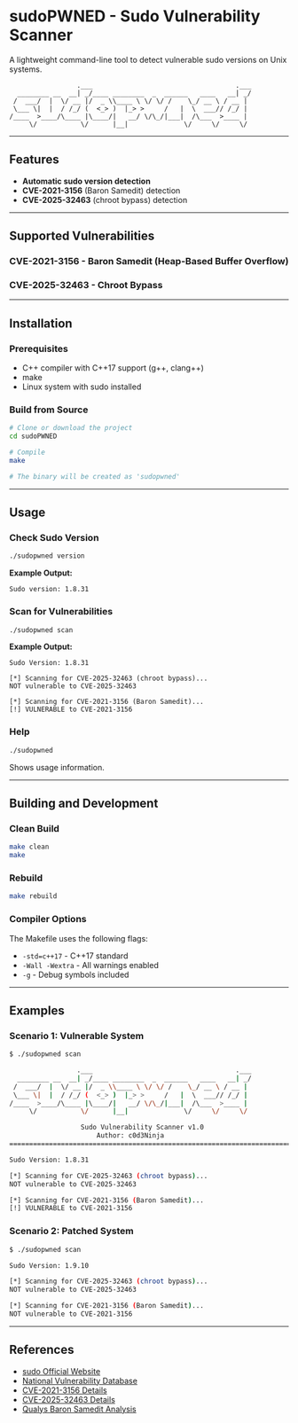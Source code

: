 # sudoPWNED - Sudo Vulnerability Scanner

A lightweight command-line tool to detect vulnerable sudo versions on Unix systems.

```
                 .___                                    .___
  ________ __  __| _/____ ________  _  ______   ____   __| _/
 /  ___/  |  \/ __ |/  _ \\____ \ \/ \/ /    \_/ __ \ / __ | 
 \___ \|  |  / /_/ (  <_> )  |_> >     /   |  \  ___// /_/ | 
/____  >____/\____ |\____/|   __/ \/\_/|___|  /\___  >____ | 
     \/           \/      |__|              \/     \/     \/ 
```

---

## Features

- **Automatic sudo version detection**
- **CVE-2021-3156** (Baron Samedit) detection
- **CVE-2025-32463** (chroot bypass) detection

---

## Supported Vulnerabilities

### CVE-2021-3156 - Baron Samedit (Heap-Based Buffer Overflow)
### CVE-2025-32463 - Chroot Bypass

---

## Installation

### Prerequisites
- C++ compiler with C++17 support (g++, clang++)
- make
- Linux system with sudo installed

### Build from Source

```bash
# Clone or download the project
cd sudoPWNED

# Compile
make

# The binary will be created as 'sudopwned'
```

---

## Usage

### Check Sudo Version

```bash
./sudopwned version
```

**Example Output:**
```
Sudo version: 1.8.31
```

### Scan for Vulnerabilities

```bash
./sudopwned scan
```

**Example Output:**
```
Sudo Version: 1.8.31

[*] Scanning for CVE-2025-32463 (chroot bypass)...
NOT vulnerable to CVE-2025-32463

[*] Scanning for CVE-2021-3156 (Baron Samedit)...
[!] VULNERABLE to CVE-2021-3156
```

### Help

```bash
./sudopwned
```

Shows usage information.

---

## Building and Development

### Clean Build

```bash
make clean
make
```

### Rebuild

```bash
make rebuild
```

### Compiler Options

The Makefile uses the following flags:
- `-std=c++17` - C++17 standard
- `-Wall -Wextra` - All warnings enabled
- `-g` - Debug symbols included

---

## Examples

### Scenario 1: Vulnerable System

```bash
$ ./sudopwned scan

                 .___                                    .___
  ________ __  __| _/____ ________  _  ______   ____   __| _/
 /  ___/  |  \/ __ |/  _ \\____ \ \/ \/ /    \_/ __ \ / __ | 
 \___ \|  |  / /_/ (  <_> )  |_> >     /   |  \  ___// /_/ | 
/____  >____/\____ |\____/|   __/ \/\_/|___|  /\___  >____ | 
     \/           \/      |__|              \/     \/     \/ 

                  Sudo Vulnerability Scanner v1.0
                      Author: c0d3Ninja
========================================================================

Sudo Version: 1.8.31

[*] Scanning for CVE-2025-32463 (chroot bypass)...
NOT vulnerable to CVE-2025-32463

[*] Scanning for CVE-2021-3156 (Baron Samedit)...
[!] VULNERABLE to CVE-2021-3156
```

### Scenario 2: Patched System

```bash
$ ./sudopwned scan

Sudo Version: 1.9.10

[*] Scanning for CVE-2025-32463 (chroot bypass)...
NOT vulnerable to CVE-2025-32463

[*] Scanning for CVE-2021-3156 (Baron Samedit)...
NOT vulnerable to CVE-2021-3156
```

---

## References

- [sudo Official Website](https://www.sudo.ws/)
- [National Vulnerability Database](https://nvd.nist.gov/)
- [CVE-2021-3156 Details](https://nvd.nist.gov/vuln/detail/CVE-2021-3156)
- [CVE-2025-32463 Details](https://nvd.nist.gov/vuln/detail/CVE-2025-32463)
- [Qualys Baron Samedit Analysis](https://blog.qualys.com/vulnerabilities-threat-research/2021/01/26/cve-2021-3156-heap-based-buffer-overflow-in-sudo-baron-samedit)


